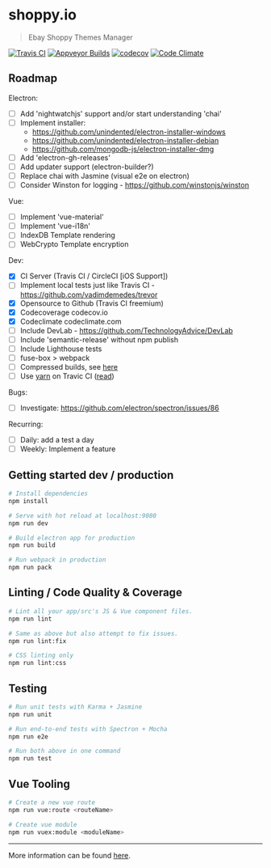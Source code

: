 # shoppy.io

> Ebay Shoppy Themes Manager

[![Travis CI](https://travis-ci.org/tomsiwik/shoppy.io.svg?branch=master)](https://travis-ci.org/tomsiwik/shoppy.io)
[![Appveyor Builds](https://ci.appveyor.com/api/projects/status/pyfalqw7f3d3n1i3?svg=true)](https://ci.appveyor.com/project/tomsiwik/shoppy-io)
[![codecov](https://codecov.io/gh/tomsiwik/shoppy.io/branch/master/graph/badge.svg)](https://codecov.io/gh/tomsiwik/shoppy.io)
[![Code Climate](https://codeclimate.com/github/tomsiwik/shoppy.io/badges/gpa.svg)](https://codeclimate.com/github/tomsiwik/shoppy.io)

## Roadmap

Electron:

  - [ ] Add 'nightwatchjs' support and/or start understanding 'chai'
  - [ ] Implement installer: 
    * https://github.com/unindented/electron-installer-windows
    * https://github.com/unindented/electron-installer-debian
    * https://github.com/mongodb-js/electron-installer-dmg
  - [ ] Add 'electron-gh-releases'
  - [ ] Add updater support (electron-builder?)
  - [ ] Replace chai with Jasmine (visual e2e on electron)
  - [ ] Consider Winston for logging - https://github.com/winstonjs/winston

Vue:

  - [ ] Implement 'vue-material'
  - [ ] Implement 'vue-i18n'
  - [ ] IndexDB Template rendering
  - [ ] WebCrypto Template encryption

Dev:

  - [x] CI Server (Travis CI / CircleCI [iOS Support])
  - [ ] Implement local tests just like Travis CI - https://github.com/vadimdemedes/trevor
  - [x] Opensource to Github (Travis CI freemium)
  - [x] Codecoverage codecov.io
  - [x] Codeclimate codeclimate.com
  - [ ] Include DevLab - https://github.com/TechnologyAdvice/DevLab
  - [ ] Include 'semantic-release' without npm publish
  - [ ] Include Lighthouse tests
  - [ ] fuse-box > webpack
  - [ ] Compressed builds, see [here](https://medium.com/@rajaraodv/two-quick-ways-to-reduce-react-apps-size-in-production-82226605771a#.wpbbbl20h)
  - [ ] Use [yarn](https://github.com/yarnpkg/yarn) on Travic CI ([read](https://docs.travis-ci.com/user/caching/))

Bugs:

  - [ ] Investigate: https://github.com/electron/spectron/issues/86

Recurring:

  - [ ] Daily: add a test a day
  - [ ] Weekly: Implement a feature

## Getting started dev / production

```bash
# Install dependencies
npm install

# Serve with hot reload at localhost:9080
npm run dev

# Build electron app for production
npm run build

# Run webpack in production
npm run pack
```

## Linting / Code Quality & Coverage

```bash
# Lint all your app/src's JS & Vue component files.
npm run lint

# Same as above but also attempt to fix issues.
npm run lint:fix

# CSS linting only
npm run lint:css
```

## Testing

```bash
# Run unit tests with Karma + Jasmine
npm run unit

# Run end-to-end tests with Spectron + Mocha
npm run e2e

# Run both above in one command
npm run test
```

## Vue Tooling

```bash
# Create a new vue route
npm run vue:route <routeName>

# Create vue module
npm run vuex:module <moduleName>
```

---

More information can be found [here](https://simulatedgreg.gitbooks.io/electron-vue/content/).
